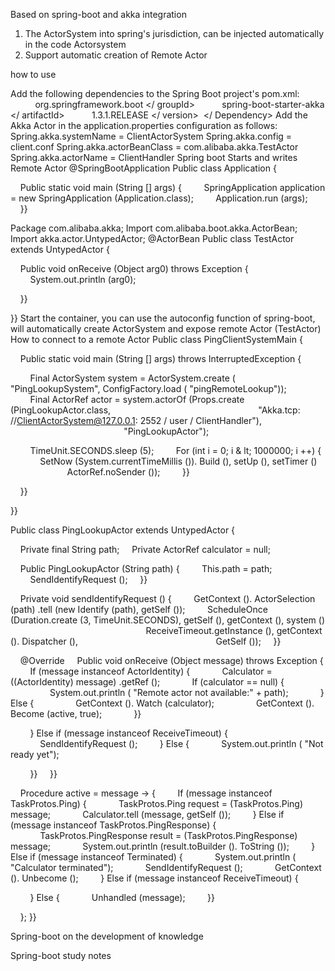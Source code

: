 Based on spring-boot and akka integration
1. The ActorSystem into spring's jurisdiction, can be injected automatically in the code Actorsystem
2. Support automatic creation of Remote Actor

how to use

Add the following dependencies to the Spring Boot project's pom.xml:
 <Dependency>
         <GroupId> org.springframework.boot </ groupId>
         <ArtifactId> spring-boot-starter-akka </ artifactId>
         <Version> 1.3.1.RELEASE </ version>
 </ Dependency>
Add the Akka Actor in the application.properties configuration as follows:
Spring.akka.systemName = ClientActorSystem
Spring.akka.config = client.conf
Spring.akka.actorBeanClass = com.alibaba.akka.TestActor
Spring.akka.actorName = ClientHandler
Spring boot Starts and writes Remote Actor
@SpringBootApplication
Public class Application {

    Public static void main (String [] args) {
        SpringApplication application = new SpringApplication (Application.class);
        Application.run (args);
    }}


Package com.alibaba.akka;
Import com.alibaba.boot.akka.ActorBean;
Import akka.actor.UntypedActor;
@ActorBean
Public class TestActor extends UntypedActor {

    Public void onReceive (Object arg0) throws Exception {
        System.out.println (arg0);

    }}

}}
Start the container, you can use the autoconfig function of spring-boot, will automatically create ActorSystem and expose remote Actor (TestActor)
How to connect to a remote Actor
Public class PingClientSystemMain {

    Public static void main (String [] args) throws InterruptedException {

        Final ActorSystem system = ActorSystem.create ( "PingLookupSystem", ConfigFactory.load ( "pingRemoteLookup"));
        Final ActorRef actor = system.actorOf (Props.create (PingLookupActor.class,
                                                           "Akka.tcp: //ClientActorSystem@127.0.0.1: 2552 / user / ClientHandler"),
                                              "PingLookupActor");

        TimeUnit.SECONDS.sleep (5);
        For (int i = 0; i & lt; 1000000; i ++) {
            SetNow (System.currentTimeMillis ()). Build (), setUp (), setTimer ()
                       ActorRef.noSender ());
        }}

    }}

}}


Public class PingLookupActor extends UntypedActor {

    Private final String path;
    Private ActorRef calculator = null;

    Public PingLookupActor (String path) {
        This.path = path;
        SendIdentifyRequest ();
    }}

    Private void sendIdentifyRequest () {
        GetContext (). ActorSelection (path) .tell (new Identify (path), getSelf ());
        ScheduleOnce (Duration.create (3, TimeUnit.SECONDS), getSelf (), getContext (), system ()
                                                       ReceiveTimeout.getInstance (), getContext (). Dispatcher (),
                                                       GetSelf ());
    }}

    @Override
    Public void onReceive (Object message) throws Exception {
        If (message instanceof ActorIdentity) {
            Calculator = ((ActorIdentity) message) .getRef ();
            If (calculator == null) {
                System.out.println ( "Remote actor not available:" + path);
            } Else {
                GetContext (). Watch (calculator);
                GetContext (). Become (active, true);
            }}

        } Else if (message instanceof ReceiveTimeout) {
            SendIdentifyRequest ();
        } Else {
            System.out.println ( "Not ready yet");

        }}
    }}

    Procedure <Object> active = message -> {
        If (message instanceof TaskProtos.Ping) {
            TaskProtos.Ping request = (TaskProtos.Ping) message;
            Calculator.tell (message, getSelf ());
        } Else if (message instanceof TaskProtos.PingResponse) {
            TaskProtos.PingResponse result = (TaskProtos.PingResponse) message;
            System.out.println (result.toBuilder (). ToString ());
        } Else if (message instanceof Terminated) {
            System.out.println ( "Calculator terminated");
            SendIdentifyRequest ();
            GetContext (). Unbecome ();
        } Else if (message instanceof ReceiveTimeout) {

        } Else {
            Unhandled (message);
        }}

    };
}}

Spring-boot on the development of knowledge

Spring-boot study notes